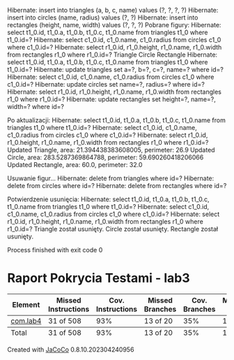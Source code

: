 Hibernate: 
    insert 
    into
        triangles
        (a, b, c, name) 
    values
        (?, ?, ?, ?)
Hibernate: 
    insert 
    into
        circles
        (name, radius) 
    values
        (?, ?)
Hibernate: 
    insert 
    into
        rectangles
        (height, name, width) 
    values
        (?, ?, ?)
Pobrane figury:
Hibernate: 
    select
        t1_0.id,
        t1_0.a,
        t1_0.b,
        t1_0.c,
        t1_0.name 
    from
        triangles t1_0 
    where
        t1_0.id=?
Hibernate: 
    select
        c1_0.id,
        c1_0.name,
        c1_0.radius 
    from
        circles c1_0 
    where
        c1_0.id=?
Hibernate: 
    select
        r1_0.id,
        r1_0.height,
        r1_0.name,
        r1_0.width 
    from
        rectangles r1_0 
    where
        r1_0.id=?
Triangle
Circle
Rectangle
Hibernate: 
    select
        t1_0.id,
        t1_0.a,
        t1_0.b,
        t1_0.c,
        t1_0.name 
    from
        triangles t1_0 
    where
        t1_0.id=?
Hibernate: 
    update
        triangles 
    set
        a=?,
        b=?,
        c=?,
        name=? 
    where
        id=?
Hibernate: 
    select
        c1_0.id,
        c1_0.name,
        c1_0.radius 
    from
        circles c1_0 
    where
        c1_0.id=?
Hibernate: 
    update
        circles 
    set
        name=?,
        radius=? 
    where
        id=?
Hibernate: 
    select
        r1_0.id,
        r1_0.height,
        r1_0.name,
        r1_0.width 
    from
        rectangles r1_0 
    where
        r1_0.id=?
Hibernate: 
    update
        rectangles 
    set
        height=?,
        name=?,
        width=? 
    where
        id=?

Po aktualizacji:
Hibernate: 
    select
        t1_0.id,
        t1_0.a,
        t1_0.b,
        t1_0.c,
        t1_0.name 
    from
        triangles t1_0 
    where
        t1_0.id=?
Hibernate: 
    select
        c1_0.id,
        c1_0.name,
        c1_0.radius 
    from
        circles c1_0 
    where
        c1_0.id=?
Hibernate: 
    select
        r1_0.id,
        r1_0.height,
        r1_0.name,
        r1_0.width 
    from
        rectangles r1_0 
    where
        r1_0.id=?
Updated Triangle, area: 21.394438383608005, perimeter: 26.9
Updated Circle, area: 283.5287369864788, perimeter: 59.690260418206066
Updated Rectangle, area: 60.0, perimeter: 32.0

Usuwanie figur...
Hibernate: 
    delete 
    from
        triangles 
    where
        id=?
Hibernate: 
    delete 
    from
        circles 
    where
        id=?
Hibernate: 
    delete 
    from
        rectangles 
    where
        id=?

Potwierdzenie usunięcia:
Hibernate: 
    select
        t1_0.id,
        t1_0.a,
        t1_0.b,
        t1_0.c,
        t1_0.name 
    from
        triangles t1_0 
    where
        t1_0.id=?
Hibernate: 
    select
        c1_0.id,
        c1_0.name,
        c1_0.radius 
    from
        circles c1_0 
    where
        c1_0.id=?
Hibernate: 
    select
        r1_0.id,
        r1_0.height,
        r1_0.name,
        r1_0.width 
    from
        rectangles r1_0 
    where
        r1_0.id=?
Triangle został usunięty.
Circle został usunięty.
Rectangle został usunięty.

Process finished with exit code 0




<!DOCTYPE html>
<html lang="pl">
<body>
    <h1>Raport Pokrycia Testami - lab3</h1>
    <table>
        <thead>
            <tr>
                <th>Element</th>
                <th>Missed Instructions</th>
                <th class="ctr2">Cov. Instructions</th>
                <th>Missed Branches</th>
                <th class="ctr2">Cov. Branches</th>
                <th class="ctr1">Missed Cxty</th>
                <th class="ctr2">Cxty</th>
                <th class="ctr1">Missed Lines</th>
                <th class="ctr2">Lines</th>
                <th class="ctr1">Missed Methods</th>
                <th class="ctr2">Methods</th>
                <th class="ctr1">Missed Classes</th>
                <th class="ctr2">Classes</th>
            </tr>
        </thead>
        <tfoot>
            <tr>
                <td>Total</td>
                <td class="bar">31 of 508</td>
                <td class="ctr2">93%</td>
                <td class="bar">13 of 20</td>
                <td class="ctr2">35%</td>
                <td class="ctr1">11</td>
                <td class="ctr2">51</td>
                <td class="ctr1">7</td>
                <td class="ctr2">147</td>
                <td class="ctr1">1</td>
                <td class="ctr2">41</td>
                <td class="ctr1">0</td>
                <td class="ctr2">6</td>
            </tr>
        </tfoot>
        <tbody>
            <tr>
                <td id="a0"><a href="com.lab4/index.html" class="el_package">com.lab4</a></td>
                <td class="bar" id="b0">31 of 508</td>
                <td class="ctr2" id="c0">93%</td>
                <td class="bar" id="d0">13 of 20</td>
                <td class="ctr2" id="e0">35%</td>
                <td class="ctr1" id="f0">11</td>
                <td class="ctr2" id="g0">51</td>
                <td class="ctr1" id="h0">7</td>
                <td class="ctr2" id="i0">147</td>
                <td class="ctr1" id="j0">1</td>
                <td class="ctr2" id="k0">41</td>
                <td class="ctr1" id="l0">0</td>
                <td class="ctr2" id="m0">6</td></tr>
            </tr>
        </tbody>
    </table>
    <div class="footer">
        Created with <a href="http://www.jacoco.org/jacoco">JaCoCo</a> 0.8.10.202304240956
    </div>
</body>
</html>

